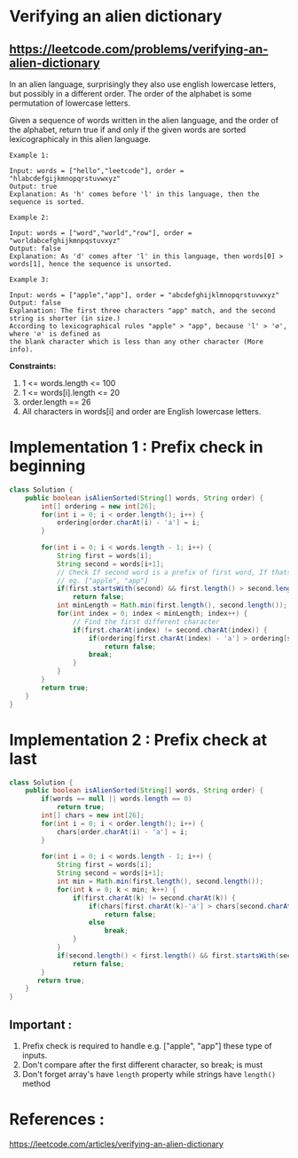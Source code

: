 # Verifying an alien dictionary
## https://leetcode.com/problems/verifying-an-alien-dictionary

In an alien language, surprisingly they also use english lowercase letters, but possibly in a different order. The order of the alphabet is some permutation of lowercase letters.

Given a sequence of words written in the alien language, and the order of the alphabet, return true if and only if the given words are sorted lexicographicaly in this alien language.

```
Example 1:

Input: words = ["hello","leetcode"], order = "hlabcdefgijkmnopqrstuvwxyz"
Output: true
Explanation: As 'h' comes before 'l' in this language, then the sequence is sorted.

Example 2:

Input: words = ["word","world","row"], order = "worldabcefghijkmnpqstuvxyz"
Output: false
Explanation: As 'd' comes after 'l' in this language, then words[0] > words[1], hence the sequence is unsorted.

Example 3:

Input: words = ["apple","app"], order = "abcdefghijklmnopqrstuvwxyz"
Output: false
Explanation: The first three characters "app" match, and the second string is shorter (in size.) 
According to lexicographical rules "apple" > "app", because 'l' > '∅', where '∅' is defined as 
the blank character which is less than any other character (More info).
``` 

**Constraints:**
1. 1 <= words.length <= 100
2. 1 <= words[i].length <= 20
3. order.length == 26
4. All characters in words[i] and order are English lowercase letters.

# Implementation 1 : Prefix check in beginning

```java
class Solution {
    public boolean isAlienSorted(String[] words, String order) {
        int[] ordering = new int[26];
        for(int i = 0; i < order.length(); i++) {
            ordering[order.charAt(i) - 'a'] = i;
        }
        
        for(int i = 0; i < words.length - 1; i++) {
            String first = words[i];
            String second = words[i+1];
            // Check If second word is a prefix of first word, If thats the case its not a valid alien dictionary
            // eg. ["apple", "app"]
            if(first.startsWith(second) && first.length() > second.length())
                return false;
            int minLength = Math.min(first.length(), second.length());
            for(int index = 0; index < minLength; index++) {
                // Find the first different character
                if(first.charAt(index) != second.charAt(index)) {
                    if(ordering[first.charAt(index) - 'a'] > ordering[second.charAt(index) - 'a'])
                        return false;
                    break;
                }
            }
        }
        return true;
    }
}
```
# Implementation 2 : Prefix check at last
```java
class Solution {
    public boolean isAlienSorted(String[] words, String order) {
        if(words == null || words.length == 0)
            return true;
        int[] chars = new int[26];
        for(int i = 0; i < order.length(); i++) {
            chars[order.charAt(i) - 'a'] = i;
        }
        
        for(int i = 0; i < words.length - 1; i++) {
            String first = words[i];
            String second = words[i+1];
            int min = Math.min(first.length(), second.length());
            for(int k = 0; k < min; k++) {
                if(first.charAt(k) != second.charAt(k)) {
                    if(chars[first.charAt(k)-'a'] > chars[second.charAt(k) -'a'] )
                        return false;
                    else
                        break;
                }
            }
            if(second.length() < first.length() && first.startsWith(second))
                return false;
        }
       return true; 
    }
}
```

## Important :
1. Prefix check is required to handle e.g. ["apple", "app"] these type of inputs. 
2. Don't compare after the first different character, so break; is must
3. Don't forget array's have `length` property while strings have `length()` method

# References :
https://leetcode.com/articles/verifying-an-alien-dictionary
